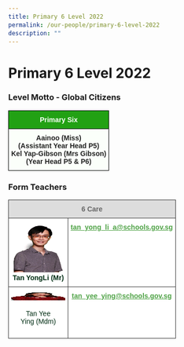 ```yaml
---
title: Primary 6 Level 2022
permalink: /our-people/primary-6-level-2022
description: ""
---
```

# **Primary 6 Level 2022**

### Level Motto - Global Citizens

<table style="border-collapse:collapse;border-spacing:0" class="tg"><thead><tr><th style="background-color:#22A114;border-color:black;border-style:solid;border-width:1px;color:#FBFFFA;font-family:Arial, sans-serif;font-size:14px;font-weight:bold;overflow:hidden;padding:10px 5px;text-align:center;vertical-align:middle;word-break:normal" colspan="2"><span style="color:#FBFFFA;background-color:#22A114">Primary Six</span></th></tr></thead><tbody><tr><td style="background-color:#FBFFFA;border-color:black;border-style:solid;border-width:1px;color:#222;font-family:Arial, sans-serif;font-size:14px;font-weight:bold;overflow:hidden;padding:10px 5px;text-align:center;vertical-align:top;word-break:normal" colspan="2">Aainoo (Miss)<br>(Assistant Year Head P5)<br>Kel Yap-Gibson (Mrs Gibson)<br>(Year Head P5 &amp; P6)</td></tr></tbody></table>


### Form Teachers

<table style="border-collapse:collapse;border-spacing:0" class="tg"><thead><tr><th style="background-color:#DDD;border-color:#343434;border-style:solid;border-width:1px;color:#666;font-family:Arial, sans-serif;font-size:14px;font-weight:bold;overflow:hidden;padding:10px 5px;text-align:center;vertical-align:middle;word-break:normal" colspan="2"><span style="color:#666;background-color:#DDD">6 Care</span></th></tr></thead><tbody><tr><td style="background-color:#FFF;border-color:#343434;border-style:solid;border-width:1px;color:#002D13;font-family:Arial, sans-serif;font-size:14px;font-weight:bold;overflow:hidden;padding:10px 5px;text-align:center;vertical-align:top;word-break:normal"><img src="/images/Tan%20YongLi%20Mr.jpg" alt="Image" width="100" height="100"><br><span style="font-weight:bold">Tan YongLi (Mr)</span></td><td style="background-color:#FFF;border-color:#343434;border-style:solid;border-width:1px;color:#4EA245;font-family:Arial, sans-serif;font-size:14px;font-weight:bold;overflow:hidden;padding:10px 5px;text-align:center;text-decoration:underline;vertical-align:top;word-break:normal"><a href="mailto:tan_yong_li_a@schools.gov.sg"><span style="font-weight:600;text-decoration:underline;color:#4EA245">tan_yong_li_a@schools.gov.sg</span></a><br></td></tr><tr><td style="background-color:#FFF;border-color:#343434;border-style:solid;border-width:1px;color:#002D13;font-family:Arial, sans-serif;font-size:14px;overflow:hidden;padding:10px 5px;text-align:center;vertical-align:top;word-break:normal"><img src="/images/Tan%20Yee%20Ying%20Mdm.jpg" alt="Tan Yee Ying Mdm.jpg" width="110" height="17"><br><br>Tan Yee<br>Ying (Mdm)<br><br></td><td style="background-color:#FFF;border-color:#343434;border-style:solid;border-width:1px;color:#4EA245;font-family:Arial, sans-serif;font-size:14px;font-weight:bold;overflow:hidden;padding:10px 5px;text-align:center;text-decoration:underline;vertical-align:top;word-break:normal"><a href="mailto:tan_yee_ying@schools.gov.sg"><span style="font-weight:600;text-decoration:underline;color:#4EA245">tan_yee_ying@schools.gov.sg</span></a></td></tr></tbody></table>
